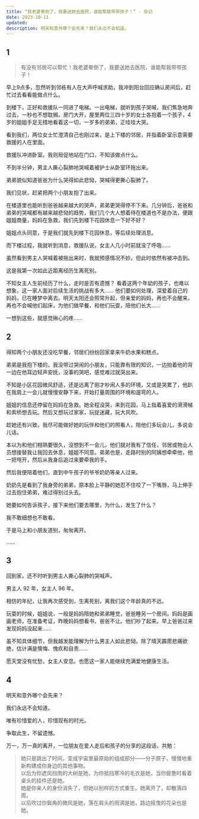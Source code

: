 ```yaml
---
title: “我老婆晕倒了，我要送她去医院，谁能帮我带带孩子！” · 杂记
date: 2023-10-11
updated: 
description: 明天和意外哪个会先来？我们永远不会知道。
---
```


## 1

> 有没有邻居可以帮忙！我老婆晕倒了，我要送她去医院，谁能帮我带带孩子！

早上9点多，忽然听到邻栋有人在大声呼喊求助，我冲到阳台回应确认房间后，赶忙过去看看能做点什么。

到楼下，正好和救援队一同进了电梯。一出电梯，就听到孩子哭喊，我们焦急地奔过去，一秒也不想耽搁。房门大开，屋里两位三四十岁的女士各抱着一个孩子，4岁的姐姐手足无措地看着这一切，一岁多的弟弟，正哇哇大哭。

看到我们，两位女士忙澄清自己也刚过来，是上下楼的邻居，并指着卧室示意需要救援的人在里面。

救援队冲进卧室。我则局促地站在门口，不知该做点什么。

不到半分钟，男主人撕心裂肺地哭喊着被护士从卧室环拖出来。

弟弟貌似知道爸爸为什么哭得如此悲恸，哭喊得更撕心裂肺了。

我们见状，赶紧把两个小朋友抱了出来。

在楼道里也能听到爸爸越来越大的哭声，弟弟更哭得停不下来。几分钟后，爸爸和弟弟的哭喊都有越来越悲恸的趋势，我们几个大人想着待在楼道也不是办法，便跟姐姐商量，妈妈在急救，我们先到楼下花园休息一下好不好？

姐姐点头同意，于是我们就先到楼下花园休息，等后续处理消息。

而下楼过程，我就听到消息，救援队说，女主人几小时前就没了呼吸……

虽然看到男主人哭喊着被拖出来时，我就预感情况不妙。但此时依然有被冲击到。

这是我第一次如此近距离经历生离死别。

不知女主人生前经历了什么，走时是否有遗憾？
看着这两个年幼的孩子，也难以想象，这一家人面对后续生活的挑战有多大……
他们要如何处理，深爱着自己的妈妈，已在睡梦中离去。明天太阳还会照常升起，但亲爱的妈妈，再也不会醒来，再也不会喊他们起床，为他们做早餐，和他们玩耍，陪他们长大……

一想到这些，就感觉揪心的疼……

## 2

得知两个小朋友还没吃早餐，邻居们纷纷回家拿来牛奶水果和糕点。

弟弟是我抱下楼的，我没带过哭闹的小朋友，只能靠有限的知识，一边拍着他的背一边在他耳边轻声安抚，没事的哭吧，感觉难过就哭出来。

不知是小区花园微风舒适，还是远离了刚才吵闹人多的环境，又或是哭累了，他趴在我肩上一会儿就慢慢安静下来，开始打量周围的环境和遛弯的人。

姐姐的信息还停留在妈妈在急救。她全程没哭，来到花园，马上指着喜爱的滑滑梯和索桥想去玩。然后又想玩过家家，玩捉迷藏，玩大风吹。

趁她还有兴致，我尽可能做好她的玩伴和他们的照看人，陪他们多玩会儿，多说会儿话。

本以为和他们相熟要很久，没想到不一会儿，他们就对我有了信任，邻居或物业人员想接替我让我回去休息，姐姐不同意。弟弟也是，走路时别的阿姨想牵牵他，他一把甩开，然后从我身后追过来要牵我的手。

然后我便陪着他们，直到中午孩子的爷爷奶奶等亲人过来。

奶奶先是看到了我身旁的弟弟，原本脸上平静的她忍不住咬了一下嘴唇，马上伸手过去抱住弟弟，难过得别过头去。

她要如何告诉孩子，接下来他们要去哪里，为什么，发生了什么？

我不敢细想也不敢看。

于是马上和小朋友道别，匆匆离开。

……

## 3

回到家，还不时听到男主人撕心裂肺的哭喊声。

男主人 92 年，女主人 96 年。

相仿的年纪，让我再次感受到，生离死别，离我们这个年龄真的不远。

玩耍的时候，姐姐说，一般是妈妈陪她和弟弟睡觉，爸爸睡另一个房间。妈妈是画画老师，在准备考证，昨晚妈妈想看书，爸爸不让。他们吵了起来。早上爸爸过来发现妈妈没起来……

虽不知具体细节，但我越发能理解为什么男主人如此悲恸。除了晴天霹雳悲痛欲绝，估计满是懊悔、愧疚和自责……

愿天堂没有忧愁，女主人安息。也愿这一家人能继续充满爱地健康生活。

## 4

明天和意外哪个会先来？

我们永远不会知道。

唯有珍惜爱的人，珍惜现有的时光。

争取此生，不留遗憾。

万一，万一真的离开，一位朋友在爱人走后和孩子的分享的这段话，共勉：

> 她只是跳出了时间，变成宇宙里最原始的组成部分——分子原子，慢慢地重新构建成你身边的其他事物。 <br>
> 以后为你遮风挡雨的大树是她，为你抵挡寒冷的毛衣是她，当你疲惫时看着桌头的挂件还是她。<br>
> 她是你亲人的身份消失了，但她以别样的方式重生。她离开了，却散落四周。<br>
> 以后吹过你鬓角的微风是她，落在肩头的雨滴是她，路边摇曳的花朵也是她。

<br>
<br>